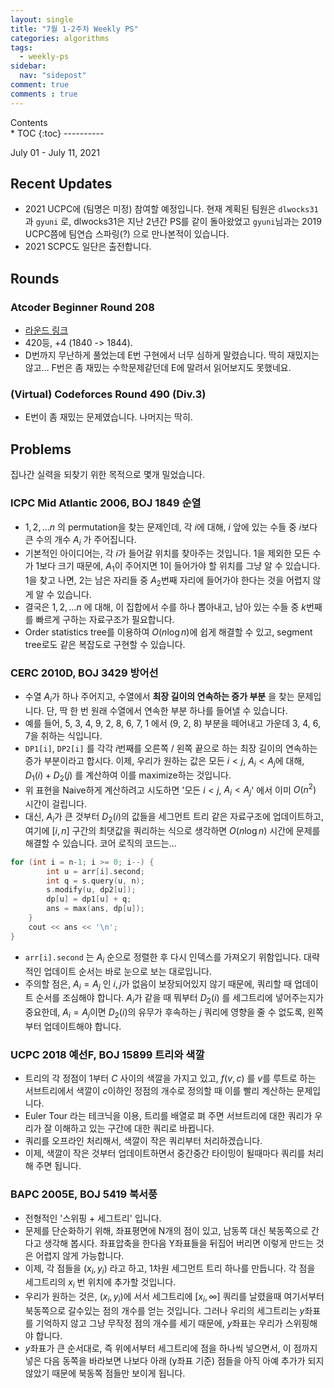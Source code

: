 ```yaml
---
layout: single
title: "7월 1-2주차 Weekly PS"
categories: algorithms
tags:
  - weekly-ps
sidebar:
  nav: "sidepost"
comment: true
comments : true
---
```

<div id="toc">
Contents
</div>
* TOC
{:toc}
----------

July 01 - July 11, 2021

## Recent Updates 
- 2021 UCPC에 (팀명은 미정) 참여할 예정입니다. 현재 계획된 팀원은 `dlwocks31` 과 `gyuni` 로, dlwocks31은 지난 2년간 PS를 같이 돌아왔었고 `gyuni`님과는 2019 UCPC쯤에 팀연습 스파링(?) 으로 만나본적이 있습니다.
- 2021 SCPC도 일단은 출전합니다. 

## Rounds 
### Atcoder Beginner Round 208
- [라운드 링크](https://atcoder.jp/contests/abc208/tasks)
- 420등, +4 (1840 -> 1844).
- D번까지 무난하게 풀었는데 E번 구현에서 너무 심하게 말렸습니다. 딱히 재밌지는 않고... F번은 좀 재밌는 수학문제같던데 E에 말려서 읽어보지도 못했네요.

### (Virtual) Codeforces Round 490 (Div.3)
- E번이 좀 재밌는 문제였습니다. 나머지는 딱히.

## Problems
집나간 실력을 되찾기 위한 목적으로 몇개 밀었습니다. 

### ICPC Mid Atlantic 2006, BOJ 1849 순열 
- $1, 2, \dots n$ 의 permutation을 찾는 문제인데, 각 $i$에 대해, $i$ 앞에 있는 수들 중 $i$보다 큰 수의 개수 $A_i$ 가 주어집니다.
- 기본적인 아이디어는, 각 $i$가 들어갈 위치를 찾아주는 것입니다. 1을 제외한 모든 수가 1보다 크기 때문에, $A_1$이 주어지면 1이 들어가야 할 위치를 그냥 알 수 있습니다. 1을 찾고 나면, 2는 남은 자리들 중 $A_2$번째 자리에 들어가야 한다는 것을 어렵지 않게 알 수 있습니다.
- 결국은 $1, 2, \dots n$ 에 대해, 이 집합에서 수를 하나 뽑아내고, 남아 있는 수들 중 $k$번째를 빠르게 구하는 자료구조가 필요합니다.
- Order statistics tree를 이용하여 $O(n \log n)$에 쉽게 해결할 수 있고, segment tree로도 같은 복잡도로 구현할 수 있습니다. 

### CERC 2010D, BOJ 3429 방어선 
- 수열 $A_i$가 하나 주어지고, 수열에서 **최장 길이의 연속하는 증가 부분** 을 찾는 문제입니다. 단, 딱 한 번 원래 수열에서 연속한 부분 하나를 들어낼 수 있습니다.
- 예를 들어, 5, 3, 4, 9, 2, 8, 6, 7, 1 에서 (9, 2, 8) 부분을 떼어내고 가운데 3, 4, 6, 7을 취하는 식입니다.
- `DP1[i]`, `DP2[i]` 를 각각 $i$번째를 오른쪽 / 왼쪽 끝으로 하는 최장 길이의 연속하는 증가 부분이라고 합시다. 이제, 우리가 원하는 값은 모든 $i < j$, $A_i < A_j$에 대해, $D_1(i) + D_2(j)$ 를 계산하여 이를 maximize하는 것입니다.
- 위 표현을 Naive하게 계산하려고 시도하면 '모든 $i < j$, $A_i < A_j$' 에서 이미 $O(n^2)$ 시간이 걸립니다.
- 대신, $A_i$가 큰 것부터 $D_2(i)$의 값들을 세그먼트 트리 같은 자료구조에 업데이트하고, 여기에 $[i, n]$ 구간의 최댓값을 쿼리하는 식으로 생각하면 $O(n \log n)$ 시간에 문제를 해결할 수 있습니다. 코어 로직의 코드는...
```cpp
for (int i = n-1; i >= 0; i--) {
        int u = arr[i].second;
        int q = s.query(u, n);
        s.modify(u, dp2[u]);
        dp[u] = dp1[u] + q;
        ans = max(ans, dp[u]);
    }
    cout << ans << '\n';
}
```
- `arr[i].second` 는 $A_i$ 순으로 정렬한 후 다시 인덱스를 가져오기 위함입니다. 대략적인 업데이트 순서는 바로 눈으로 보는 대로입니다. 
- 주의할 점은, $A_i = A_j$ 인 $i, j$가 없음이 보장되어있지 않기 때문에, 쿼리할 때 업데이트 순서를 조심해야 합니다. $A_i$가 같을 때 뭐부터 $D_2(i)$ 를 세그트리에 넣어주는지가 중요한데, $A_i = A_j$이면 $D_2(i)$의 유무가 후속하는 $j$ 쿼리에 영향을 줄 수 없도록, 왼쪽부터 업데이트해야 합니다.

### UCPC 2018 예선F, BOJ 15899 트리와 색깔
- 트리의 각 정점이 1부터 $C$ 사이의 색깔을 가지고 있고, $f(v, c)$ 를 $v$를 루트로 하는 서브트리에서 색깔이 $c$이하인 정점의 개수로 정의할 때 이를 빨리 계산하는 문제입니다.
- Euler Tour 라는 테크닉을 이용, 트리를 배열로 펴 주면 서브트리에 대한 쿼리가 우리가 잘 이해하고 있는 구간에 대한 쿼리로 바뀝니다.
- 쿼리를 오프라인 처리해서, 색깔이 작은 쿼리부터 처리하겠습니다.
- 이제, 색깔이 작은 것부터 업데이트하면서 중간중간 타이밍이 될때마다 쿼리를 처리해 주면 됩니다.


### BAPC 2005E, BOJ 5419 북서풍
- 전형적인 '스위핑 + 세그트리' 입니다. 
- 문제를 단순화하기 위해, 좌표평면에 N개의 점이 있고, 남동쪽 대신 북동쪽으로 간다고 생각해 봅시다. 좌표압축을 한다음 Y좌표들을 뒤집어 버리면 이렇게 만드는 것은 어렵지 않게 가능합니다. 
- 이제, 각 점들을 $(x_i, y_i)$ 라고 하고, 1차원 세그먼트 트리 하나를 만듭니다. 각 점을 세그트리의 $x_i$ 번 위치에 추가할 것입니다. 
- 우리가 원하는 것은, $(x_i, y_i)$에 서서 세그트리에 $[x_i, \infty]$ 쿼리를 날렸을때 여기서부터 북동쪽으로 갈수있는 점의 개수를 얻는 것입니다. 그러나 우리의 세그트리는 $y$좌표를 기억하지 않고 그냥 무작정 점의 개수를 세기 때문에, $y$좌표는 우리가 스위핑해야 합니다.
- $y$좌표가 큰 순서대로, 즉 위에서부터 세그트리에 점을 하나씩 넣으면서, 이 점까지 넣은 다음 동쪽을 바라보면 나보다 아래 (y좌표 기준) 점들을 아직 아예 추가가 되지 않았기 때문에 북동쪽 점들만 보이게 됩니다.

### 